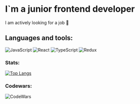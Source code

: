 # I`m a junior frontend developer

I am actively looking for a job 👀

## Languages and tools:

![JavaScript](https://img.shields.io/badge/-JavaScript-090909?style=for-the-badge&logo=javascript)
![React](https://img.shields.io/badge/-React-090909?style=for-the-badge&logo=React)
![TypeScript](https://img.shields.io/badge/-TypeScript-090909?style=for-the-badge&logo=typescript)
![Redux](https://img.shields.io/badge/-Redux-090909?style=for-the-badge&logo=redux)

### Stats:

[![Top Langs](https://github-readme-stats.vercel.app/api/top-langs/?username=tntyyy&layout=compact)](https://github.com/anuraghazra/github-readme-stats)

### Codewars:

![CodeWars](https://www.codewars.com/users/tnty/badges/large)
